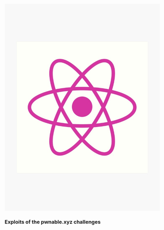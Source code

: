 [![pwnable](../images/pwnablexyz.jpg)](https://pwnable.xyz/challenges/)

### Exploits of the pwnable.xyz challenges
